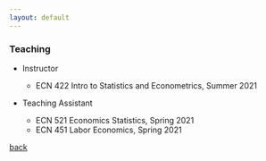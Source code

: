 ```yaml
---
layout: default
---
```


### Teaching

- Instructor
  - ECN 422 Intro to Statistics and Econometrics, Summer 2021

- Teaching Assistant
  - ECN 521 Economics Statistics, Spring 2021
  - ECN 451 Labor Economics, Spring 2021



[back](./)
